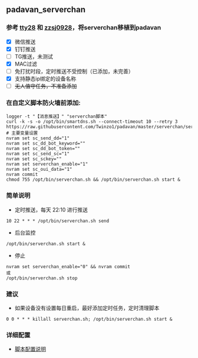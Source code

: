 ## padavan_serverchan
### 参考 [tty28](https://github.com/tty228/luci-app-serverchan) 和 [zzsj0928](https://github.com/zzsj0928/luci-app-serverchand)，将serverchan移植到padavan
* [x] 微信推送
* [x] 钉钉推送
* [ ] TG推送，未测试
* [x] MAC过滤
* [ ] 免打扰时段，定时推送不受控制（已添加，未完善）
* [x] 支持静态ip绑定的设备名称
* [ ] ~~无人值守任务，不准备添加~~
### 在自定义脚本防火墙前添加:
```
logger -t "【消息推送】" "serverchan脚本"
curl -k -s -o /opt/bin/smartdns.sh --connect-timeout 10 --retry 3 https://raw.githubusercontent.com/Twinzo1/padavan/master/serverchan/serverchan.sh
# 主要变量设置
nvram set sc_send_dd="1"
nvram set sc_dd_bot_keyword=""
nvram set sc_dd_bot_token=""
nvram set sc_send_sc="1"
nvram set sc_sckey=""
nvram set serverchan_enable="1"
nvram set sc_oui_data="1"
nvram commit
chmod 755 /opt/bin/serverchan.sh && /opt/bin/serverchan.sh start &
```
### 简单说明
* 定时推送，每天 22:10 进行推送
```
10 22 * * * /opt/bin/serverchan.sh send
```
* 后台监控 
```
/opt/bin/serverchan.sh start &
```
* 停止 
```
nvram set serverchan_enable="0" && nvram commit 
或
/opt/bin/serverchan.sh stop
```
### 建议
* 如果设备没有设置每日重启，最好添加定时任务，定时清理脚本
```
0 0 * * * killall serverchan.sh; /opt/bin/serverchan.sh start &
```
### 详细配置
* [脚本配置说明](https://github.com/Twinzo1/padavan/blob/master/serverchan/config.md)
